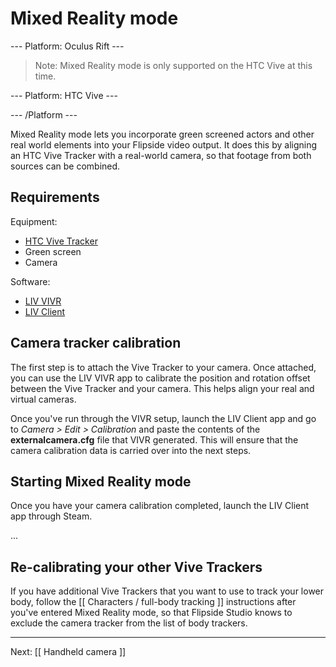 # Mixed Reality mode

--- Platform: Oculus Rift ---

> Note: Mixed Reality mode is only supported on the HTC Vive at this time.

--- Platform: HTC Vive ---

--- /Platform ---

Mixed Reality mode lets you incorporate green screened actors and other real world elements into your Flipside video output. It does this by aligning an HTC Vive Tracker with a real-world camera, so that footage from both sources can be combined.

## Requirements

Equipment:

* [HTC Vive Tracker](https://www.vive.com/us/vive-tracker)
* Green screen
* Camera

Software:

* [LIV VIVR](http://store.steampowered.com/app/625480/LIV_VIVR/)
* [LIV Client](http://store.steampowered.com/app/755540/LIV/)

## Camera tracker calibration

The first step is to attach the Vive Tracker to your camera. Once attached, you can use the LIV VIVR app to calibrate the position and rotation offset between the Vive Tracker and your camera. This helps align your real and virtual cameras.

Once you've run through the VIVR setup, launch the LIV Client app and go to _Camera > Edit > Calibration_ and paste the contents of the **externalcamera.cfg** file that VIVR generated. This will ensure that the camera calibration data is carried over into the next steps.

## Starting Mixed Reality mode

Once you have your camera calibration completed, launch the LIV Client app through Steam. 

...

## Re-calibrating your other Vive Trackers

If you have additional Vive Trackers that you want to use to track your lower body, follow the [[ Characters / full-body tracking ]] instructions after you've entered Mixed Reality mode, so that Flipside Studio knows to exclude the camera tracker from the list of body trackers.

---

Next: [[ Handheld camera ]]
